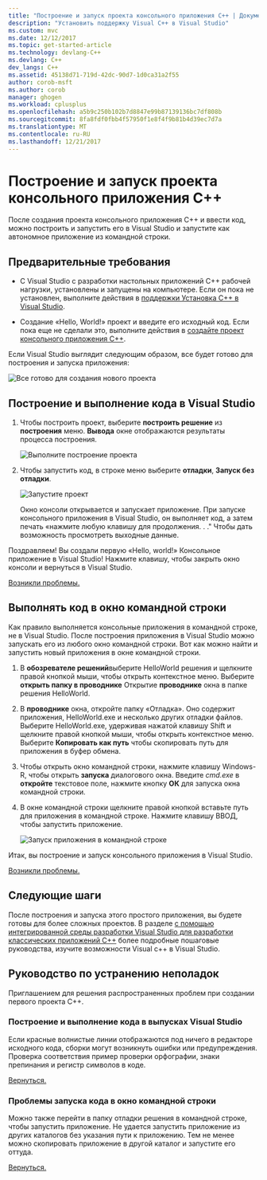 ```yaml
---
title: "Построение и запуск проекта консольного приложения C++ | Документы Microsoft"
description: "Установить поддержку Visual C++ в Visual Studio"
ms.custom: mvc
ms.date: 12/12/2017
ms.topic: get-started-article
ms.technology: devlang-C++
ms.devlang: C++
dev_langs: C++
ms.assetid: 45138d71-719d-42dc-90d7-1d0ca31a2f55
author: corob-msft
ms.author: corob
manager: ghogen
ms.workload: cplusplus
ms.openlocfilehash: a5b9c250b102b7d8847e99b87139136bc7df808b
ms.sourcegitcommit: 8fa8fdf0fbb4f57950f1e8f4f9b81b4d39ec7d7a
ms.translationtype: MT
ms.contentlocale: ru-RU
ms.lasthandoff: 12/21/2017
---
```

# <a name="build-and-run-a-c-console-app-project"></a>Построение и запуск проекта консольного приложения C++

После создания проекта консольного приложения C++ и ввести код, можно построить и запустить его в Visual Studio и запустите как автономное приложение из командной строки.

## <a name="prerequisites"></a>Предварительные требования

- С Visual Studio с разработки настольных приложений C++ рабочей нагрузки, установлены и запущены на компьютере. Если он пока не установлен, выполните действия в [поддержки Установка C++ в Visual Studio](../build/vscpp-step-0-installation.md).

- Создание «Hello, World!» проект и введите его исходный код. Если пока еще не сделали это, выполните действия в [создайте проект консольного приложения C++](../build/vscpp-step-1-create.md).

Если Visual Studio выглядит следующим образом, все будет готово для построения и запуска приложения:

   ![Все готово для создания нового проекта](../build/media/vscpp-ready-to-build.png "все готово для создания нового проекта")

## <a name="build-and-run-your-code-in-visual-studio"></a>Построение и выполнение кода в Visual Studio

1. Чтобы построить проект, выберите **построить решение** из **построения** меню. **Вывода** окне отображаются результаты процесса построения.

   ![Выполните построение проекта](../build/media/vscpp-build-solution.gif "выполните построение проекта")

1. Чтобы запустить код, в строке меню выберите **отладки**, **Запуск без отладки**.

   ![Запустите проект](../build/media/vscpp-start-without-debugging.gif "запуска проекта")

    Окно консоли открывается и запускает приложение. При запуске консольного приложения в Visual Studio, он выполняет код, а затем печать «нажмите любую клавишу для продолжения. . ." Чтобы дать возможность просмотреть выходные данные.

Поздравляем! Вы создали первую «Hello, world!» Консольное приложение в Visual Studio! Нажмите клавишу, чтобы закрыть окно консоли и вернуться в Visual Studio.

[Возникли проблемы.](#build-and-run-your-code-in-visual-studio-issues)

## <a name="run-your-code-in-a-command-window"></a>Выполнять код в окно командной строки

Как правило выполняется консольные приложения в командной строке, не в Visual Studio. После построения приложения в Visual Studio можно запускать его из любого окно командной строки. Вот как можно найти и запустить новый приложения в окне командной строки.

1. В **обозревателе решений**выберите HelloWorld решения и щелкните правой кнопкой мыши, чтобы открыть контекстное меню. Выберите **открыть папку в проводнике** Открытие **проводнике** окна в папке решения HelloWorld.

1. В **проводнике** окна, откройте папку «Отладка». Оно содержит приложения, HelloWorld.exe и несколько других отладки файлов. Выберите HelloWorld.exe, удерживая нажатой клавишу Shift и щелкните правой кнопкой мыши, чтобы открыть контекстное меню. Выберите **Копировать как путь** чтобы скопировать путь для приложения в буфер обмена.

1. Чтобы открыть окно командной строки, нажмите клавишу Windows-R, чтобы открыть **запуска** диалогового окна. Введите *cmd.exe* в **откройте** текстовое поле, нажмите кнопку **ОК** для запуска окна командной строки.

1. В окне командной строки щелкните правой кнопкой вставьте путь для приложения в командной строке. Нажмите клавишу ВВОД, чтобы запустить приложение.

   ![Запуск приложения в командной строке](../build/media/vscpp-run-in-cmd.gif "запустить приложение в командной строке")

Итак, вы построение и запуск консольного приложения в Visual Studio.

[Возникли проблемы.](#run-your-code-in-a-command-window-issues)

## <a name="next-steps"></a>Следующие шаги

После построения и запуска этого простого приложения, вы будете готовы для более сложных проектов. В разделе [с помощью интегрированной среды разработки Visual Studio для разработки классических приложений C++](../ide/using-the-visual-studio-ide-for-cpp-desktop-development.md) более подробные пошаговые руководства, изучите возможности Visual c++ в Visual Studio.

## <a name="troubleshooting-guide"></a>Руководство по устранению неполадок

Приглашением для решения распространенных проблем при создании первого проекта C++.

### <a name="build-and-run-your-code-in-visual-studio-issues"></a>Построение и выполнение кода в выпусках Visual Studio

Если красные волнистые линии отображаются под ничего в редакторе исходного кода, сборки могут возникнуть ошибки или предупреждения. Проверка соответствия пример проверки орфографии, знаки препинания и регистр символов в коде.

[Вернуться.](#build-and-run-your-code-in-visual-studio)

### <a name="run-your-code-in-a-command-window-issues"></a>Проблемы запуска кода в окно командной строки

Можно также перейти в папку отладки решения в командной строке, чтобы запустить приложение. Не удается запустить приложение из других каталогов без указания пути к приложению. Тем не менее можно скопировать приложение в другой каталог и запустите его оттуда.

[Вернуться.](#run-your-code-in-a-command-window)


<iframe src="" height="0" width="0" frameborder="0" name="frameTarget" />
